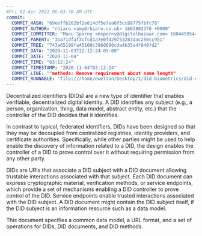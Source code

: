 ```yaml
---
#Fri 02 Apr 2021 06:03:38 AM UTC
commit:
  COMMIT_HASH: "69eeffb202bf2e614df5e7aa6f5cc88775fbfc78"
  COMMIT_AUTHOR: "rhiaro <amy@rhiaro.co.uk> 1603802378 +0000"
  COMMIT_COMMITTER: "Manu Sporny <msporny@digitalbazaar.com> 1604459544 -0500"
  COMMIT_PARENT: "3ba71dfaf3cfcd1a7e0f429753287dac250cc951"
  COMMIT_TREE: "743a65199fa45160c3860690cda4b35a4f840fd2"
  COMMIT_DATA: "2020-11-03T22:12:24-05:00"
  COMMIT_DATE: "2020-11-04"
  COMMIT_TIME: "03:12:24"
  COMMIT_TIMESTAMP: "2020-11-04T03:12:24"
  COMMIT_LINE: ""methods: Remove requirement about name length"
  COMMIT_RUNNABLE: "file:///home/ewelton/Desktop/I/did-biometrics/did-core-dataset/analysis/gitinfo/69eeffb202bf2e614df5e7aa6f5cc88775fbfc78/snapshot/index.html"
---
```


<section id="abstract">
<p>
<a>Decentralized identifiers</a> (DIDs) are a new type of identifier that
enables verifiable, decentralized digital identity. A <a>DID</a> identifies any
subject (e.g., a person, organization, thing, data model, abstract entity, etc.)
that the controller of the <a>DID</a> decides that it identifies.

In contrast to typical, federated identifiers, DIDs have been designed
so that they may be decoupled from centralized registries, identity providers,
and certificate authorities. Specifically, while other parties might be used
to help enable the discovery of information related to a <a>DID</a>,
the design enables the controller of a <a>DID</a> to prove control over it
without requiring permission from any other party.

<a>DID</a>s are URIs that associate a <a>DID subject</a> with a <a>DID
document</a> allowing trustable interactions associated with that subject.
Each <a>DID document</a> can express cryptographic material, verification
methods, or <a>service endpoints</a>, which provide a set of mechanisms
enabling a <a>DID controller</a> to prove control of the <a>DID</a>.
<a>Service endpoints</a> enable trusted interactions associated with the
<a>DID subject</a>. A <a>DID document</a> might contain the <a>DID subject</a>
itself, if the <a>DID subject</a> is an information resource such as a data model.
    </p>
<p>
This document specifies a common data model, a URL format, and a set of
operations for <a>DIDs</a>, <a>DID documents</a>, and <a>DID methods</a>.
    </p>
</section>
